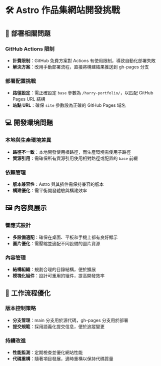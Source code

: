 # 🛠 Astro 作品集網站開發挑戰

## 🧪 部署相關問題

### GitHub Actions 限制
- **計費限制**：GitHub 免費方案對 Actions 有使用限制，導致自動化部署失敗
- **解決方案**：改用手動部署流程，直接將構建結果推送到 gh-pages 分支

### 部署配置挑戰
- **路徑設定**：需正確設定 `base` 參數為 `/harry-portfolio/`，以匹配 GitHub Pages URL 結構
- **站點 URL**：確保 `site` 參數設為正確的 GitHub Pages 域名

## 💻 開發環境問題

### 本地與生產環境差異
- **路徑不一致**：本地開發使用根路徑，而生產環境需使用子路徑
- **資源引用**：需確保所有資源引用使用相對路徑或配置的 `base` 前綴

### 依賴管理
- **版本兼容性**：Astro 與其插件需保持兼容的版本
- **構建優化**：需平衡開發體驗與構建效率

## 🖼 內容與展示

### 響應式設計
- **多設備適配**：確保在桌面、平板和手機上都有良好顯示
- **圖片優化**：需壓縮並適配不同設備的圖片資源

### 內容管理
- **結構組織**：規劃合理的目錄結構，便於擴展
- **模塊化組件**：設計可重用的組件，提高開發效率

## 🔄 工作流程優化

### 版本控制策略
- **分支管理**：main 分支用於源代碼，gh-pages 分支用於部署
- **提交規範**：採用語義化提交信息，便於追蹤變更

### 持續改進
- **性能監測**：定期檢查並優化網站性能
- **代碼重構**：隨著項目發展，適時重構以保持代碼質量
